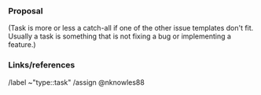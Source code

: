 ### Proposal
(Task is more or less a catch-all if one of the other issue templates don't
fit. Usually a task is something that is not fixing a bug or implementing a
feature.)


### Links/references


/label ~"type::task"
/assign @nknowles88
